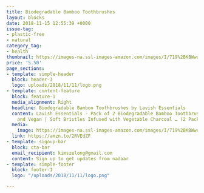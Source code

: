 ```yaml
---
title: Biodegradable Bamboo Toothbrushes
layout: blocks
date: 2018-11-15 12:55:39 +0000
issue-tag:
- plastic-free
- natural
category_tag:
- health
thumbnail: https://images-na.ssl-images-amazon.com/images/I/719%2BKBWwo6L._SL1500_.jpg
price: '5.50'
page_sections:
- template: simple-header
  block: header-3
  logo: uploads/2018/11/11/logo.png
- template: content-feature
  block: feature-1
  media_alignment: Right
  headline: Biodegradable Bamboo Toothbrushes by Lavish Essentials
  content: Lavish Essentials - Pack of 2 Biodegradable Bamboo Toothbrushes | Ergonomic
    and Vegan | Soft Bristles Infused with Vegetable Charcoal … (2 Pack)
  media:
    image: https://images-na.ssl-images-amazon.com/images/I/719%2BKBWwo6L._SL1500_.jpg
  link: https://amzn.to/2RVEdZF
- template: signup-bar
  block: cta-bar
  email_recipient: kimszelong@gmail.com
  content: Sign up to get updates from nadaar
- template: simple-footer
  block: footer-1
  logo: "/uploads/2018/11/11/logo.png"

---
```

